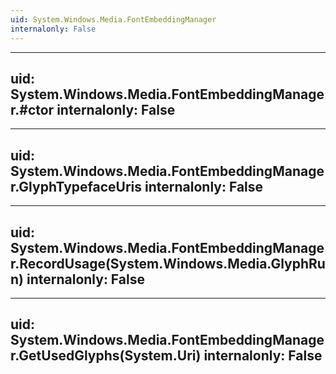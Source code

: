 ```yaml
---
uid: System.Windows.Media.FontEmbeddingManager
internalonly: False
---
```


---
uid: System.Windows.Media.FontEmbeddingManager.#ctor
internalonly: False
---

---
uid: System.Windows.Media.FontEmbeddingManager.GlyphTypefaceUris
internalonly: False
---

---
uid: System.Windows.Media.FontEmbeddingManager.RecordUsage(System.Windows.Media.GlyphRun)
internalonly: False
---

---
uid: System.Windows.Media.FontEmbeddingManager.GetUsedGlyphs(System.Uri)
internalonly: False
---
